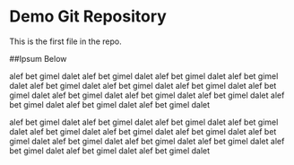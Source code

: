 # Demo Git Repository

This is the first file in the repo.

##Ipsum Below

alef bet gimel dalet alef bet gimel dalet 
alef bet gimel dalet alef bet gimel dalet 
alef bet gimel dalet alef bet gimel dalet 
alef bet gimel dalet alef bet gimel dalet 
alef bet gimel dalet alef bet gimel dalet 
alef bet gimel dalet alef bet gimel dalet 
alef bet gimel dalet alef bet gimel dalet 

alef bet gimel dalet alef bet gimel dalet 
alef bet gimel dalet alef bet gimel dalet 
alef bet gimel dalet alef bet gimel dalet 
alef bet gimel dalet alef bet gimel dalet 
alef bet gimel dalet alef bet gimel dalet 
alef bet gimel dalet alef bet gimel dalet 
alef bet gimel dalet alef bet gimel dalet 
